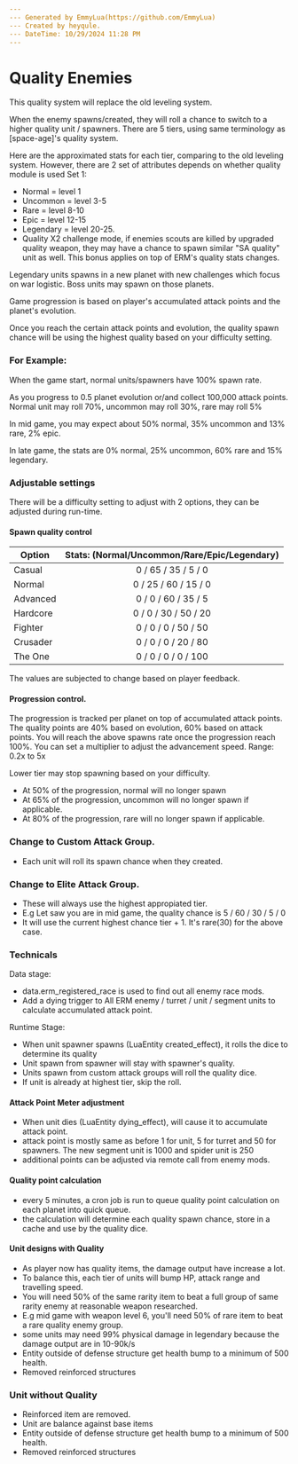 ```yaml
---
--- Generated by EmmyLua(https://github.com/EmmyLua)
--- Created by heyqule.
--- DateTime: 10/29/2024 11:28 PM
---
```


# Quality Enemies
This quality system will replace the old leveling system.  

When the enemy spawns/created, they will roll a chance to switch to a higher quality unit / spawners.  There are 5 tiers, using same terminology as [space-age]'s quality system.

Here are the approximated stats for each tier, comparing to the old leveling system.  However, there are 2 set of attributes depends on whether quality module is used
Set 1:
- Normal = level 1
- Uncommon = level 3-5
- Rare = level 8-10
- Epic = level 12-15
- Legendary = level 20-25.
- Quality X2 challenge mode, if enemies scouts are killed by upgraded quality weapon, they may have a chance to spawn similar "SA quality" unit as well.  This bonus applies on top of ERM's quality stats changes. 

Legendary units spawns in a new planet with new challenges which focus on war logistic.  Boss units may spawn on those planets.

Game progression is based on player's accumulated attack points and the planet's evolution.     

Once you reach the certain attack points and evolution, the quality spawn chance will be using the highest quality based on your difficulty setting.

### For Example:
When the game start, normal units/spawners have 100% spawn rate.  

As you progress to 0.5 planet evolution or/and collect 100,000 attack points.  Normal unit may roll 70%, uncommon may roll 30%, rare may roll 5%

In mid game, you may expect about 50% normal, 35% uncommon and 13% rare, 2% epic.

In late game, the stats are 0% normal, 25% uncommon, 60% rare and 15% legendary.


### Adjustable settings

There will be a difficulty setting to adjust with 2 options, they can be adjusted during run-time.

#### Spawn quality control 

| Option     | Stats: (Normal/Uncommon/Rare/Epic/Legendary) |
|------------|:--------------------------------------------:|
| Casual     |             0 / 65 / 35 / 5 / 0              |
| Normal     |             0 / 25 / 60 / 15 / 0             |
| Advanced   |             0 / 0 / 60 / 35 / 5              |
| Hardcore   |             0 / 0 / 30 / 50 / 20             |
| Fighter    |             0 / 0 / 0 / 50 / 50              |
| Crusader   |             0 / 0 / 0 / 20 / 80              |
| The One    |             0 / 0 / 0 / 0 / 100              |

The values are subjected to change based on player feedback.


#### Progression control.  
The progression is tracked per planet on top of accumulated attack points.
The quality points are 40% based on evolution, 60% based on attack points.
You will reach the above spawns rate once the progression reach 100%.
You can set a multiplier to adjust the advancement speed. Range: 0.2x to 5x

Lower tier may stop spawning based on your difficulty.
- At 50% of the progression, normal will no longer spawn
- At 65% of the progression, uncommon will no longer spawn if applicable.
- At 80% of the progression, rare will no longer spawn if applicable.

### Change to Custom Attack Group.
- Each unit will roll its spawn chance when they created.

### Change to Elite Attack Group.
- These will always use the highest appropiated tier.
- E.g  Let saw you are in mid game, the quality chance is 5 / 60 / 30 / 5 / 0
- It will use the current highest chance tier + 1.  It's rare(30) for the above case.

### Technicals
Data stage:
- data.erm_registered_race is used to find out all enemy race mods.
- Add a dying trigger to All ERM enemy / turret / unit / segment units to calculate accumulated attack point.

Runtime Stage:
- When unit spawner spawns (LuaEntity created_effect), it rolls the dice to determine its quality
- Unit spawn from spawner will stay with spawner's quality.
- Units spawn from custom attack groups will roll the quality dice.
- If unit is already at highest tier, skip the roll.

#### Attack Point Meter adjustment
- When unit dies (LuaEntity dying_effect), will cause it to accumulate attack point.
- attack point is mostly same as before 1 for unit, 5 for turret and 50 for spawners.  The new segment unit is 1000 and spider unit is 250
- additional points can be adjusted via remote call from enemy mods.

#### Quality point calculation
- every 5 minutes, a cron job is run to queue quality point calculation on each planet into quick queue.
- the calculation will determine each quality spawn chance, store in a cache and use by the quality dice.


#### Unit designs with Quality
- As player now has quality items, the damage output have increase a lot.
- To balance this, each tier of units will bump HP, attack range and travelling speed.
- You will need 50% of the same rarity item to beat a full group of same rarity enemy at reasonable weapon researched.
- E.g mid game with weapon level 6, you'll need 50% of rare item to beat a rare quality enemy group.
- some units may need 99% physical damage in legendary because the damage output are in 10-90k/s
- Entity outside of defense structure get health bump to a minimum of 500 health.
- Removed reinforced structures

### Unit without Quality
- Reinforced item are removed.
- Unit are balance against base items
- Entity outside of defense structure get health bump to a minimum of 500 health.
- Removed reinforced structures